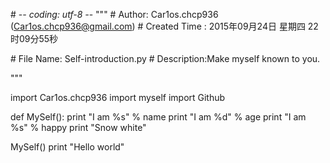 \# -*- coding: utf-8 -*-
"""
\# Author: Car1os.chcp936 (Car1os.chcp936@gmail.com)
\# Created Time : 2015年09月24日 星期四 22时09分55秒

\# File Name: Self-introduction.py
\# Description:Make myself known to you.

"""

import Car1os.chcp936
import myself
import Github

def MySelf():
    print "I am %s" % name
    print "I am %d" % age
    print "I am %s" % happy
    print "Snow white"

MySelf()
print "Hello world"
